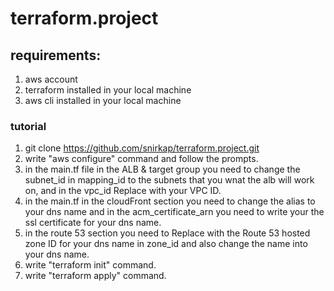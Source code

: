 # terraform.project

## requirements:
1. aws account
2. terraform installed in your local machine
3. aws cli installed in your local machine
### tutorial
1. git clone https://github.com/snirkap/terraform.project.git
2. write "aws configure" command and follow the prompts.
3. in the main.tf file in the ALB & target group you need to change the subnet_id in mapping_id to the subnets that you wnat the alb will work on, and in the vpc_id Replace with your VPC ID.
4. in the main.tf in the cloudFront section you need to change the alias to your dns name and in the acm_certificate_arn you need to write your the ssl certificate for your dns name.
5. in the route 53 section you need to Replace with the Route 53 hosted zone ID for your dns name in zone_id and also change the name into your dns name.
6. write "terraform init" command.
7. write "terraform apply" command.



